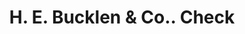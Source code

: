 ---
doi: 10.7916/D8XD2CV2
date_other: '1900'
date_other_textual: 1900-1909
form: printed ephemera
genre:
- Checks (bank checks)
name:
- H. E. Bucklen & Co.
object_in_context_url: https://biggert.cul.columbia.edu/items/view/ave_biggert_01740
subject_hierarchical_geographic:
- Chicago, Illinois, United States
subject_name:
- H. E. Bucklen & Co.
title: H. E. Bucklen & Co.. Check
sort_title: H. E. Bucklen & Co.. Check
call_number: ave_biggert_01740
coordinates:
- 41.83694444444445,-87.68472222222222
pid: ave_biggert_01740
identifiers: ave_biggert_01740
thumbnail: https://derivativo-1.library.columbia.edu/iiif/2/ldpd:490864/full/!256,256/0/native.jpg
permalink: /biggert/ave_biggert_01740/
layout: iiif-image-page
---